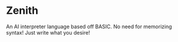 # Zenith
An AI interpreter language based off BASIC. No need for memorizing syntax! Just write what you desire!
